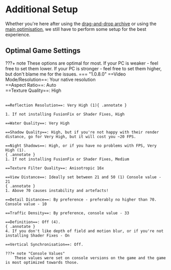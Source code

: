 # Additional Setup
Whether you're here after using the [drag-and-drop archive](Drag-and-Drop-Archive.md) or using the [main optimisation](Main-Optimisation.md), we still have to perform some setup for the best experience.

## Optimal Game Settings
???+ note
    These options are optimal for most. If your PC is weaker - feel free to set them lower. If your PC is stronger - feel free to set them higher, but don't blame me for the issues.
=== "1.0.8.0"
    ==Video Mode/Resolution==: Your native resolution
    <br>==Aspect Ratio==: Auto
    <br>==Texture Quality==: High</br></br>

    ==Reflection Resolution==: Very High (1){ .annotate }

    1. If not installing FusionFix or Shader Fixes, High

    ==Water Quality==: Very High

    ==Shadow Quality==: High, but if you're not happy with their render distance, go for Very High, but it will cost you ~20 FPS.

    ==Night Shadows==: High, or if you have no problems with FPS, Very High (1).
    { .annotate }
    1. If not installing FusionFix or Shader Fixes, Medium

    ==Texture Filter Quality==: Anisotropic 16x

    ==View Distance==: Ideally set between 21 and 50 (1) Console value - 21
    { .annotate }
    1. Above 70 causes instability and artefacts!

    ==Detail Distance==: By preference - preferably no higher than 70. Console value - 10

    ==Traffic Density==: By preference, console value - 33

    ==Definition==: Off (4).
    { .annotate }
    4. If you don't like depth of field and motion blur, or if you're not installing Shader Fixes - On

    ==Vertical Synchronisation==: Off.

    ???+ note "Console Values"
        These values were set on console versions on the game and the game is most optimized towards those.